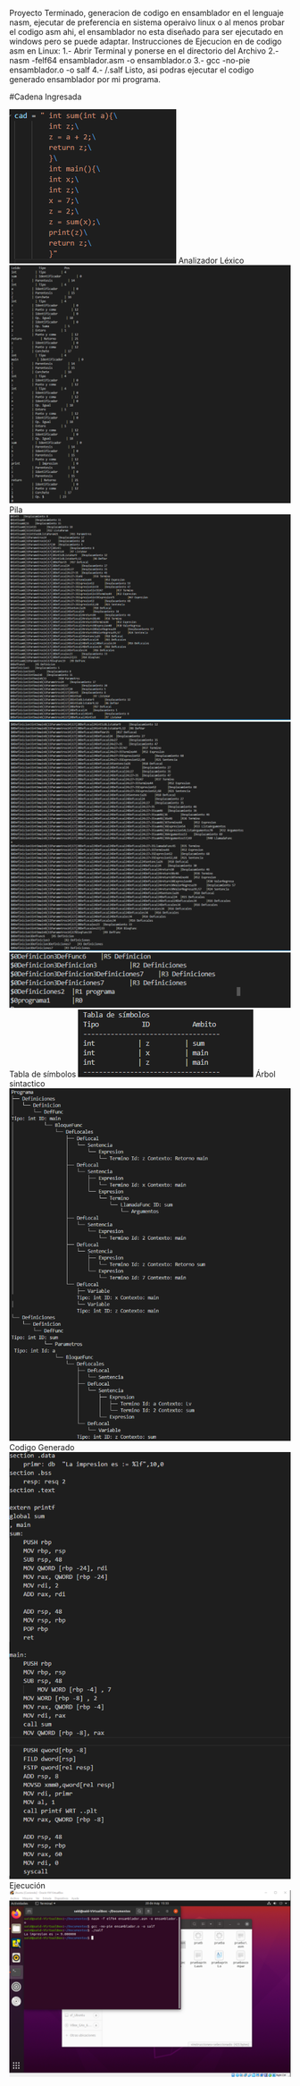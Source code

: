 Proyecto Terminado, generacion de codigo en ensamblador en el lenguaje nasm, ejecutar de preferencia en sistema operaivo linux o al menos probar el codigo asm ahi, el ensamblador no esta diseñado para ser ejecutado en windows pero se puede adaptar.
Instrucciones de Ejecucion en de codigo asm en Linux:
1.- Abrir Terminal y ponerse en el directorio del Archivo
2.- nasm -felf64 ensamblador.asm -o ensamblador.o
3.- gcc -no-pie ensamblador.o -o salf
4.- /.salf
Listo, asi podras ejecutar el codigo generado ensamblador por mi programa.


#Cadena Ingresada

![Cadena](https://github.com/SaidS11/Seminario-Traductores-de-Lenguaje-2/blob/main/Generacion%20de%20codigo/Imagenes/Funcionamiento_Cadena_Ingreasada.png)
Analizador Léxico
![Lexico](https://github.com/SaidS11/Seminario-Traductores-de-Lenguaje-2/blob/main/Generacion%20de%20codigo/Imagenes/Funcionamiento_Lexico.png)
Pila
![Pila](https://github.com/SaidS11/Seminario-Traductores-de-Lenguaje-2/blob/main/Generacion%20de%20codigo/Imagenes/Funcionamiento_Pila1.png)
![Pila](https://github.com/SaidS11/Seminario-Traductores-de-Lenguaje-2/blob/main/Generacion%20de%20codigo/Imagenes/Funcionamiento_Pila2.png)
![Pila](https://github.com/SaidS11/Seminario-Traductores-de-Lenguaje-2/blob/main/Generacion%20de%20codigo/Imagenes/Funcionamiento_Pila3.png)
Tabla de símbolos
![Tabla](https://github.com/SaidS11/Seminario-Traductores-de-Lenguaje-2/blob/main/Generacion%20de%20codigo/Imagenes/Funcionamiento_Tabla_de_simbolo.png)
Árbol sintactico
![Arbol](https://github.com/SaidS11/Seminario-Traductores-de-Lenguaje-2/blob/main/Generacion%20de%20codigo/Imagenes/Funcionamiento_Arbol.png)
Codigo Generado
![Codigo](https://github.com/SaidS11/Seminario-Traductores-de-Lenguaje-2/blob/main/Generacion%20de%20codigo/Imagenes/Funcionamiento_Codigo_Generado.png)
Ejecución
![Ejecucion](https://github.com/SaidS11/Seminario-Traductores-de-Lenguaje-2/blob/main/Generacion%20de%20codigo/Imagenes/Funcionamiento_Ejecucion.png)
